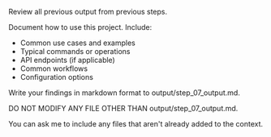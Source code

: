 Review all previous output from previous steps.

Document how to use this project. Include:
- Common use cases and examples
- Typical commands or operations
- API endpoints (if applicable)
- Common workflows
- Configuration options

Write your findings in markdown format to output/step_07_output.md.

DO NOT MODIFY ANY FILE OTHER THAN output/step_07_output.md.

You can ask me to include any files that aren't already added to the context.
